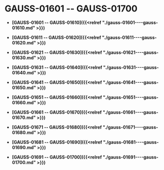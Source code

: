 # GAUSS-01601 -- GAUSS-01700<a name="ZH-CN_TOPIC_0302073566"></a>

-   **[GAUSS-01601 -- GAUSS-01610]({{<relref "./gauss-01601----gauss-01610.md" >}})**  

-   **[GAUSS-01611 -- GAUSS-01620]({{<relref "./gauss-01611----gauss-01620.md" >}})**  

-   **[GAUSS-01621 -- GAUSS-01630]({{<relref "./gauss-01621----gauss-01630.md" >}})**  

-   **[GAUSS-01631 -- GAUSS-01640]({{<relref "./gauss-01631----gauss-01640.md" >}})**  

-   **[GAUSS-01641 -- GAUSS-01650]({{<relref "./gauss-01641----gauss-01650.md" >}})**  

-   **[GAUSS-01651 -- GAUSS-01660]({{<relref "./gauss-01651----gauss-01660.md" >}})**  

-   **[GAUSS-01661 -- GAUSS-01670]({{<relref "./gauss-01661----gauss-01670.md" >}})**  

-   **[GAUSS-01671 -- GAUSS-01680]({{<relref "./gauss-01671----gauss-01680.md" >}})**  

-   **[GAUSS-01681 -- GAUSS-01690]({{<relref "./gauss-01681----gauss-01690.md" >}})**  

-   **[GAUSS-01691 -- GAUSS-01700]({{<relref "./gauss-01691----gauss-01700.md" >}})**  



